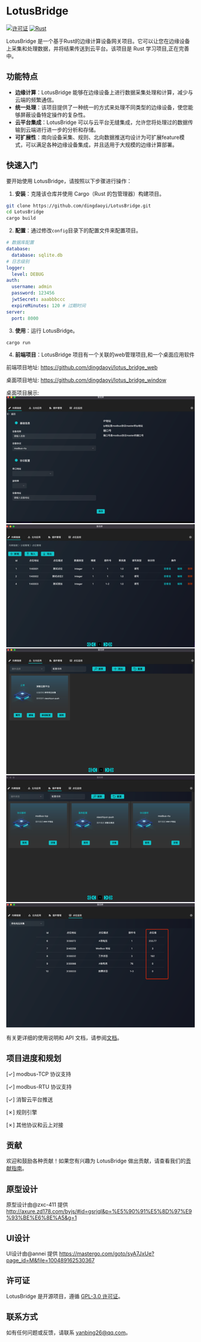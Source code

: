 # LotusBridge

[![许可证](https://img.shields.io/badge/许可证-GPL3.0-blue.svg)](LICENSE)
[![Rust](https://img.shields.io/badge/rust-1.70+-orange.svg)](https://www.rust-lang.org/)

LotusBridge 是一个基于Rust的边缘计算设备网关项目。它可以让您在边缘设备上采集和处理数据，并将结果传送到云平台。该项目是 Rust
学习项目,正在完善中。

## 功能特点

- **边缘计算**：LotusBridge 能够在边缘设备上进行数据采集处理和计算，减少与云端的频繁通信。
- **统一处理**：该项目提供了一种统一的方式来处理不同类型的边缘设备，使您能够屏蔽设备特定操作的复杂性。
- **云平台集成**：LotusBridge 可以与云平台无缝集成，允许您将处理过的数据传输到云端进行进一步的分析和存储。
- **可扩展性**：南向设备采集、规则、北向数据推送均设计为可扩展feature模式，可以满足各种边缘设备集成，并且适用于大规模的边缘计算部署。

## 快速入门

要开始使用 LotusBridge，请按照以下步骤进行操作：

1. **安装**：克隆该仓库并使用 Cargo（Rust 的包管理器）构建项目。

```bash
git clone https://github.com/dingdaoyi/LotusBridge.git
cd LotusBridge
cargo build
```

2. **配置**：通过修改`config`目录下的配置文件来配置项目。

```yaml
# 数据库配置
database:
  database: sqlite.db
# 日志级别
logger:
  level: DEBUG
auth:
  username: admin
  password: 123456
  jwtSecret: aaabbbccc
  expireMinutes: 120 # 过期时间
server:
  port: 8000
```

3. **使用**：运行 LotusBridge。

```bash
cargo run
```

4. **前端项目**：LotusBridge 项目有一个关联的web管理项目,和一个桌面应用软件

前端项目地址:
https://github.com/dingdaoyi/lotus_bridge_web

桌面项目地址:
https://github.com/dingdaoyi/lotus_bridge_window

桌面项目展示:
![img.png](https://raw.githubusercontent.com/dingdaoyi/lotus_bridge_window/main/doc/device_add.png)
![img.png](https://raw.githubusercontent.com/dingdaoyi/lotus_bridge_window/main/doc/device_point.png)
![img.png](https://raw.githubusercontent.com/dingdaoyi/lotus_bridge_window/main/doc/push_manage.png)
![img.png](https://raw.githubusercontent.com/dingdaoyi/lotus_bridge_window/main/doc/plugin_manage.png)
![img.png](https://raw.githubusercontent.com/dingdaoyi/lotus_bridge_window/main/doc/point_monitor.png)

有关更详细的使用说明和 API 文档，请参阅[文档](docs/README.md)。

## 项目进度和规划

[&check;] modbus-TCP 协议支持

[&check;] modbus-RTU 协议支持

[&check;] 消智云平台推送

[&cross;] 规则引擎

[&cross;] 其他协议和云上对接

## 贡献

欢迎和鼓励各种贡献！如果您有兴趣为 LotusBridge 做出贡献，请查看我们的[贡献指南](CONTRIBUTING.md)。

## 原型设计

原型设计由@zxc-411 提供
http://axure.zd178.com/byjs/#id=gsrjql&p=%E5%90%91%E5%8D%97%E9%93%BE%E6%8E%A5&g=1

## UI设计

UI设计由@annei 提供
https://mastergo.com/goto/syA7JxUe?page_id=M&file=100489162530367

## 许可证

LotusBridge 是开源项目，遵循 [GPL-3.0 许可证](LICENSE)。

## 联系方式

如有任何问题或反馈，请联系 [yanbing26@qq.com](mailto:yanbing26@qq.com)。